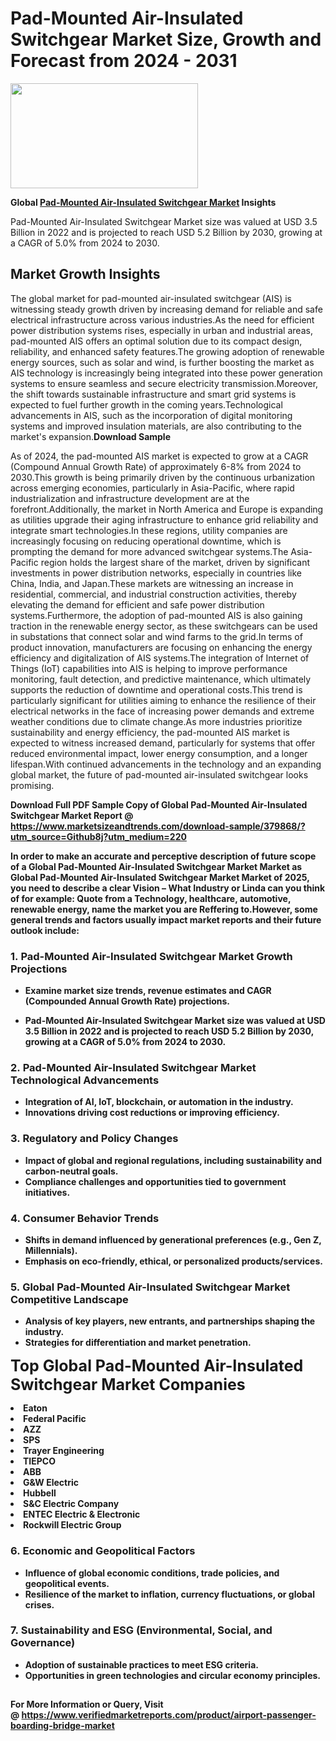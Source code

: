 <H1>Pad-Mounted Air-Insulated Switchgear Market Size, Growth and Forecast from 2024 - 2031</H1><img class="aligncenter size-medium wp-image-584254" src="https://thirdeyenews.in/wp-content/uploads/2024/09/Global-Market-Research-300x168.jpeg" alt="" width="300" height="168" /><p><strong>Global&nbsp;<a href="https://www.marketsizeandtrends.com/download-sample/379868/?utm_source=Github8j?utm_medium=220">Pad-Mounted Air-Insulated Switchgear Market</a> Insights</strong></p><p>Pad-Mounted Air-Insulated Switchgear Market size was valued at USD 3.5 Billion in 2022 and is projected to reach USD 5.2 Billion by 2030, growing at a CAGR of 5.0% from 2024 to 2030.</p><p><h2>Market Growth Insights</h2> <p>The global market for pad-mounted air-insulated switchgear (AIS) is witnessing steady growth driven by increasing demand for reliable and safe electrical infrastructure across various industries.As the need for efficient power distribution systems rises, especially in urban and industrial areas, pad-mounted AIS offers an optimal solution due to its compact design, reliability, and enhanced safety features.The growing adoption of renewable energy sources, such as solar and wind, is further boosting the market as AIS technology is increasingly being integrated into these power generation systems to ensure seamless and secure electricity transmission.Moreover, the shift towards sustainable infrastructure and smart grid systems is expected to fuel further growth in the coming years.Technological advancements in AIS, such as the incorporation of digital monitoring systems and improved insulation materials, are also contributing to the market's expansion.<strong>Download Sample</strong> </p> <p>As of 2024, the pad-mounted AIS market is expected to grow at a CAGR (Compound Annual Growth Rate) of approximately 6-8% from 2024 to 2030.This growth is being primarily driven by the continuous urbanization across emerging economies, particularly in Asia-Pacific, where rapid industrialization and infrastructure development are at the forefront.Additionally, the market in North America and Europe is expanding as utilities upgrade their aging infrastructure to enhance grid reliability and integrate smart technologies.In these regions, utility companies are increasingly focusing on reducing operational downtime, which is prompting the demand for more advanced switchgear systems.The Asia-Pacific region holds the largest share of the market, driven by significant investments in power distribution networks, especially in countries like China, India, and Japan.These markets are witnessing an increase in residential, commercial, and industrial construction activities, thereby elevating the demand for efficient and safe power distribution systems.Furthermore, the adoption of pad-mounted AIS is also gaining traction in the renewable energy sector, as these switchgears can be used in substations that connect solar and wind farms to the grid.In terms of product innovation, manufacturers are focusing on enhancing the energy efficiency and digitalization of AIS systems.The integration of Internet of Things (IoT) capabilities into AIS is helping to improve performance monitoring, fault detection, and predictive maintenance, which ultimately supports the reduction of downtime and operational costs.This trend is particularly significant for utilities aiming to enhance the resilience of their electrical networks in the face of increasing power demands and extreme weather conditions due to climate change.As more industries prioritize sustainability and energy efficiency, the pad-mounted AIS market is expected to witness increased demand, particularly for systems that offer reduced environmental impact, lower energy consumption, and a longer lifespan.With continued advancements in the technology and an expanding global market, the future of pad-mounted air-insulated switchgear looks promising.<strong></p><p><span class=""><strong>Download Full PDF Sample Copy of Global Pad-Mounted Air-Insulated Switchgear Market Report</strong> @ <a href="https://www.marketsizeandtrends.com/download-sample/379868/?utm_source=Github8j?utm_medium=220" target="_blank">https://www.marketsizeandtrends.com/download-sample/379868/?utm_source=Github8j?utm_medium=220</a></span></p><p>In order to make an accurate and perceptive description of future scope of a Global&nbsp;Pad-Mounted Air-Insulated Switchgear Market Market as Global&nbsp;Pad-Mounted Air-Insulated Switchgear Market Market of 2025, you need to describe a clear Vision &ndash; What Industry or Linda can you think of for example: Quote from a Technology, healthcare, automotive, renewable energy, name the market you are Reffering to.However, some general trends and factors usually impact market reports and their future outlook include:</p><h3>1.&nbsp;<strong>Pad-Mounted Air-Insulated Switchgear Market Growth Projections</strong></h3><ul><li>Examine market size trends, revenue estimates and CAGR (Compounded Annual Growth Rate) projections.</li><li><p>Pad-Mounted Air-Insulated Switchgear Market size was valued at USD 3.5 Billion in 2022 and is projected to reach USD 5.2 Billion by 2030, growing at a CAGR of 5.0% from 2024 to 2030.</p></li></ul><h3>2.&nbsp;<strong>Pad-Mounted Air-Insulated Switchgear Market Technological Advancements</strong></h3><ul><li>Integration of AI, IoT, blockchain, or automation in the industry.</li><li>Innovations driving cost reductions or improving efficiency.</li></ul><h3>3.&nbsp;<strong>Regulatory and Policy Changes</strong></h3><ul><li>Impact of global and regional regulations, including sustainability and carbon-neutral goals.</li><li>Compliance challenges and opportunities tied to government initiatives.</li></ul><h3>4.&nbsp;<strong>Consumer Behavior Trends</strong></h3><ul><li>Shifts in demand influenced by generational preferences (e.g., Gen Z, Millennials).</li><li>Emphasis on eco-friendly, ethical, or personalized products/services.</li></ul><h3>5.&nbsp;<strong>Global Pad-Mounted Air-Insulated Switchgear Market Competitive Landscape</strong></h3><ul><li>Analysis of key players, new entrants, and partnerships shaping the industry.</li><li>Strategies for differentiation and market penetration.</li></ul><p data-pm-slice="1 1 []"><span style="color: inherit; font-family: inherit; font-size: 25px;">Top Global Pad-Mounted Air-Insulated Switchgear Market Companies</span></p><div class="" data-test-id=""><p><li>Eaton</li><li> Federal Pacific</li><li> AZZ</li><li> SPS</li><li> Trayer Engineering</li><li> TIEPCO</li><li> ABB</li><li> G&W Electric</li><li> Hubbell</li><li> S&C Electric Company</li><li> ENTEC Electric & Electronic</li><li> Rockwill Electric Group</li></p></div><h3>6.&nbsp;<strong>Economic and Geopolitical Factors</strong></h3><ul><li>Influence of global economic conditions, trade policies, and geopolitical events.</li><li>Resilience of the market to inflation, currency fluctuations, or global crises.</li></ul><h3>7.&nbsp;<strong>Sustainability and ESG (Environmental, Social, and Governance)</strong></h3><ul><li>Adoption of sustainable practices to meet ESG criteria.</li><li>Opportunities in green technologies and circular economy principles.</li></ul><h2><strong style="font-size: 14px;">For More Information or Query, Visit @&nbsp;</strong><a style="background-color: #ffffff; font-size: 14px;" href="https://www.marketsizeandtrends.com/report/pad-mounted-air-insulated-switchgear-market/" target="_blank">https://www.verifiedmarketreports.com/product/airport-passenger-boarding-bridge-market</a></h2>